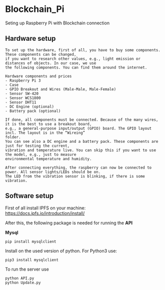 # Blockchain_Pi
Seting up Raspberry Pi with Blockchain connection

## Hardware setup
```
To set up the hardware, first of all, you have to buy some components. These components can be changed, 
if you want to research other values, e.g., light emission or distances of objects. In our case, we use 
the following components. You can find them around the internet. 

Hardware components and prices
- Raspberry Pi 3
- Case
- GPIO Breakout and Wires (Male-Male, Male-Female)
- Sensor SW-420
- Sensor WCS1800
- Sensor DHT11
- DC Engine (optional)
- Battery pack (optional)

If done, all components must be connected. Because of the many wires, it is the best to use a breakout board, 
e.g., a general-purpose input/output (GPIO) board. The GPIO layout incl. The layout is in the “Wireing” 
folder. 
You can see also a DC engine and a battery pack. These components are just for testing the current, 
vibration and temperature live. You can skip this if you want to use the model, e.g., just to measure 
environmental temperature and humidity.

After connecting everything, the raspberry can now be connected to power. All sensor lights/LEDs should be on. 
The LED from the vibration sensor is blinking, if there is some vibration.
```

## Software setup
First of all install IPFS on your machine: https://docs.ipfs.io/introduction/install/ 

After this, the following package is needed for running the **API**

**Mysql**

```
pip install mysqlclient

```

Install on the used version of python. For Python3
use:
```text
pip3 install mysqlclient
```

To run the server use

```
python API.py
python Update.py
```



